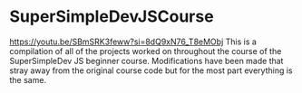 # SuperSimpleDevJSCourse

https://youtu.be/SBmSRK3feww?si=8dQ9xN76_T8eMObj
This is a compilation of all of the projects worked on throughout the course of the SuperSimpleDev JS beginner course. Modifications have been made that stray away from the original course code but for the most part everything is the same.